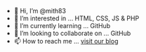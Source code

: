 - 👋 Hi, I’m @mith83
- 👀 I’m interested in ... HTML, CSS, JS & PHP
- 🌱 I’m currently learning ... GitHub
- 💞️ I’m looking to collaborate on ... GitHub
- 📫 How to reach me ... [visit our blog](https://www.success-trending.club)

<!---
mith83/mith83 is a ✨ special ✨ repository because its `README.md` (this file) appears on your GitHub profile.
You can click the Preview link to take a look at your changes.
--->
